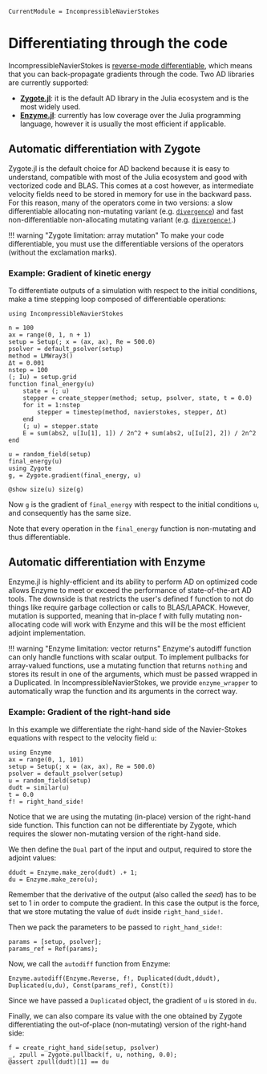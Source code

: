 ```@meta
CurrentModule = IncompressibleNavierStokes
```

# Differentiating through the code

IncompressibleNavierStokes is
[reverse-mode differentiable](https://juliadiff.org/ChainRulesCore.jl/stable/index.html#Reverse-mode-AD-rules-(rrules)),
which means that you can back-propagate gradients through the code.
Two AD libraries are currently supported:
* **[Zygote.jl](https://github.com/FluxML/Zygote.jl)**: it is the default AD library in the Julia ecosystem and is the most widely used.
* **[Enzyme.jl](https://github.com/EnzymeAD/Enzyme.jl)**: currently has low coverage over the Julia programming language, however it is usually the most efficient if applicable.

## Automatic differentiation with Zygote

Zygote.jl is the default choice for AD backend because it is easy to understand, compatible with most of the Julia ecosystem and good with vectorized code and BLAS.
This comes at a cost however, as intermediate velocity fields need to be stored
in memory for use in the backward pass. For this reason, many of the operators
come in two versions: a slow differentiable allocating non-mutating variant (e.g.
[`divergence`](@ref)) and fast non-differentiable non-allocating mutating
variant (e.g. [`divergence!`](@ref).)

!!! warning "Zygote limitation: array mutation"
    To make your code differentiable, you must use the differentiable versions
    of the operators (without the exclamation marks).

### Example: Gradient of kinetic energy

To differentiate outputs of a simulation with respect to the initial conditions,
make a time stepping loop composed of differentiable operations:

```@example Differentiability
using IncompressibleNavierStokes

n = 100
ax = range(0, 1, n + 1)
setup = Setup(; x = (ax, ax), Re = 500.0)
psolver = default_psolver(setup)
method = LMWray3()
Δt = 0.001
nstep = 100
(; Iu) = setup.grid
function final_energy(u)
    state = (; u)
    stepper = create_stepper(method; setup, psolver, state, t = 0.0)
    for it = 1:nstep
        stepper = timestep(method, navierstokes, stepper, Δt)
    end
    (; u) = stepper.state
    E = sum(abs2, u[Iu[1], 1]) / 2n^2 + sum(abs2, u[Iu[2], 2]) / 2n^2
end

u = random_field(setup)
final_energy(u)
using Zygote
g, = Zygote.gradient(final_energy, u)

@show size(u) size(g)
```

Now `g` is the gradient of `final_energy` with respect to the initial conditions
`u`, and consequently has the same size.

Note that every operation in the `final_energy` function is non-mutating and
thus differentiable.

## Automatic differentiation with Enzyme

Enzyme.jl is highly-efficient and its ability to perform AD on optimized code allows Enzyme to meet or exceed the performance of state-of-the-art AD tools.
The downside is that restricts the user's defined f function to not do things like require garbage collection or calls to BLAS/LAPACK. However, mutation is supported, meaning that in-place f with fully mutating non-allocating code will work with Enzyme and this will be the most efficient adjoint implementation.

!!! warning "Enzyme limitation: vector returns"
    Enzyme's autodiff function can only handle functions with scalar output. To implement pullbacks for array-valued functions, use a mutating function that returns `nothing` and stores its result in one of the arguments, which must be passed wrapped in a Duplicated.
    In IncompressibleNavierStokes, we provide `enzyme_wrapper` to automatically wrap the function and its arguments in the correct way.

### Example: Gradient of the right-hand side

In this example we differentiate the right-hand side of the Navier-Stokes equations with respect to the velocity field `u`:

```@example Differentiability
using Enzyme
ax = range(0, 1, 101)
setup = Setup(; x = (ax, ax), Re = 500.0)
psolver = default_psolver(setup)
u = random_field(setup)
dudt = similar(u)
t = 0.0
f! = right_hand_side!
```
Notice that we are using the mutating (in-place) version of the right-hand side function. This function can not be differentiate by Zygote, which requires the slower non-mutating version of the right-hand side.

We then define the `Dual` part of the input and output, required to store the adjoint values:

```@example Differentiability
ddudt = Enzyme.make_zero(dudt) .+ 1;
du = Enzyme.make_zero(u);
```
Remember that the derivative of the output (also called the *seed*) has to be set to $1$ in order to compute the gradient. In this case the output is the force, that we store mutating the value of `dudt` inside `right_hand_side!`.

Then we pack the parameters to be passed to `right_hand_side!`:

```@example Differentiability
params = [setup, psolver];
params_ref = Ref(params);
```
Now, we call the `autodiff` function from Enzyme:

```@example Differentiability
Enzyme.autodiff(Enzyme.Reverse, f!, Duplicated(dudt,ddudt), Duplicated(u,du), Const(params_ref), Const(t))
```
Since we have passed a `Duplicated` object, the gradient of `u` is stored in `du`.

Finally, we can also compare its value with the one obtained by Zygote differentiating the out-of-place (non-mutating) version of the right-hand side:

```@example Differentiability
f = create_right_hand_side(setup, psolver)
_, zpull = Zygote.pullback(f, u, nothing, 0.0);
@assert zpull(dudt)[1] == du
```
